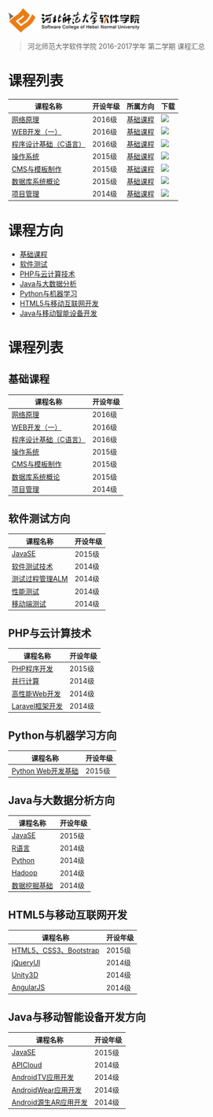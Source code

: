 <img src="./image/logo.png" height="50" /> 

> 河北师范大学软件学院 2016-2017学年 第二学期 课程汇总

# 课程列表

|课程名称|开设年级|所属方向|下载|
|-------|-------|-------|-------|
|[网络原理](https://github.com/edu2act/course-NetWork/tree/2016-2017-2st)|2016级|[基础课程](./基础课程)|[![](https://img.shields.io/badge/term-2016--2017--2st-orange.svg)](https://github.com/edu2act/course-NetWork/releases/tag/2016-2017-2st)|
|[WEB开发（一）](https://github.com/edu2act/course-web1/tree/2016-2017-2st)|2016级|[基础课程](./基础课程)|[![](https://img.shields.io/badge/term-2016--2017--2st-orange.svg)](https://github.com/edu2act/course-web1/releases/tag/2016-2017-2st)|
|[程序设计基础（C语言）](https://github.com/edu2act/course-c/tree/2016-2017-2st)|2016级|[基础课程](./基础课程)|[![](https://img.shields.io/badge/term-2016--2017--2st-orange.svg)](https://github.com/edu2act/course-c/releases/tag/2016-2017-2st)|
|[操作系统](https://github.com/edu2act/course-os/tree/2016-2017-2st)|2015级|[基础课程](./基础课程)|[![](https://img.shields.io/badge/term-2016--2017--2st-orange.svg)](https://github.com/edu2act/course-os/releases/tag/2016-2017-2st)|
|[CMS与模板制作](https://github.com/edu2act/course-cms/tree/2016-2017-2st)|2015级|[基础课程](./基础课程)|[![](https://img.shields.io/badge/term-2016--2017--2st-orange.svg)](https://github.com/edu2act/course-cms/releases/tag/2016-2017-2st)|
|[数据库系统概论](https://github.com/edu2act/course-DataBase/tree/2016-2017-2st)|2015级|[基础课程](./基础课程)|[![](https://img.shields.io/badge/term-2016--2017--2st-orange.svg)](https://github.com/edu2act/course-DataBase/releases/tag/2016-2017-2st)|
|[项目管理](https://github.com/edu2act/course-IT-Project-Management/tree/2016-2017-2st)|2014级|[基础课程](./基础课程)|[![](https://img.shields.io/badge/term-2016--2017--2st-orange.svg)](https://github.com/edu2act/course-IT-Project-Management/releases/tag/2016-2017-2st)|



# 课程方向

- [基础课程](https://github.com/edu2act/Software-College-Course/tree/master/基础课程)
- [软件测试](https://github.com/edu2act/Software-College-Course/tree/master/测试方向课程)
- [PHP与云计算技术](https://github.com/edu2act/Software-College-Course/tree/master/PHP与云计算方向课程)
- [Java与大数据分析](https://github.com/edu2act/Software-College-Course/tree/master/Java与大数据方向课程)
- [Python与机器学习](https://github.com/edu2act/Software-College-Course/tree/master/机器学习)
- [HTML5与移动互联网开发](https://github.com/edu2act/Software-College-Course/tree/master/H5与移动互联网方向课程)
- [Java与移动智能设备开发](https://github.com/edu2act/Software-College-Course/tree/master/Java与智能设备方向课程)

# 课程列表

## 基础课程

|课程名称|开设年级|
|-------|-------|
|[网络原理](https://github.com/edu2act/course-NetWork/)|2016级|
|[WEB开发（一）](https://github.com/edu2act/course-web1/)|2016级|
|[程序设计基础（C语言）](https://github.com/edu2act/course-C/)|2016级|
|[操作系统](https://github.com/edu2act/course-OS/)|2015级|
|[CMS与模板制作](https://github.com/edu2act/course-CMS)|2015级|
|[数据库系统概论](https://github.com/edu2act/course-DataBase/)|2015级|
|[项目管理](https://github.com/edu2act/course-IT-Project-Management/)|2014级|

## 软件测试方向

|课程名称|开设年级|
|-------|-------|
|[JavaSE](https://github.com/edu2act/course-JavaSE-CeShi/)|2015级|
|[软件测试技术](https://github.com/edu2act/Course-Software-Testing-Techniques/)|2014级|
|[测试过程管理ALM](https://github.com/edu2act/Course-Test-Process-Management/)|2014级|
|[性能测试](https://github.com/edu2act/course-Load-Testing/)|2014级|
|[移动端测试](https://github.com/edu2act/course-APP-Testing/)|2014级|

## PHP与云计算技术

|课程名称|开设年级|
|-------|-------|
|[PHP程序开发](https://github.com/edu2act/foundation-course-of-PHP-and-cloud-computing/)|2015级|
|[并行计算](https://github.com/edu2act/course---Parallel-Computing/)|2014级|
|[高性能Web开发](https://github.com/edu2act/Course-Hign-Performance-PHP/)|2014级|
|[Laravel框架开发](https://github.com/edu2act/Course-Laravel/)|2014级|

## Python与机器学习方向

|课程名称|开设年级|
|-------|-------|
|[Python Web开发基础](https://github.com/edu2act/course-Python-Web/)|2015级|

## Java与大数据分析方向

|课程名称|开设年级|
|-------|-------|
|[JavaSE](https://github.com/edu2act/course-JavaSE/)|2015级|
|[R语言](https://github.com/edu2act/course-R/)|2014级|
|[Python](https://github.com/edu2act/course-Python/)|2014级|
|[Hadoop](https://github.com/edu2act/course-Hadoop/)|2014级|
|[数据挖掘基础](https://github.com/edu2act/course-Fundamentals-of-data-mining/)|2014级|

## HTML5与移动互联网开发

|课程名称|开设年级|
|-------|-------|
|[HTML5、CSS3、Bootstrap](https://github.com/edu2act/course-HTML5-and-mobile-internet-development-fondation/)|2015级|
|[jQueryUI](https://github.com/edu2act/course-jQueryUI/)|2014级|
|[Unity3D](https://github.com/edu2act/course-Unity3D/)|2014级|
|[AngularJS](https://github.com/edu2act/course-AngularJS/)|2014级|

## Java与移动智能设备开发方向

|课程名称|开设年级|
|-------|-------|
|[JavaSE](https://github.com/edu2act/course-JavaSE-Android/)|2015级|
|[APICloud](https://github.com/edu2act/course-APICloud/)|2014级|
|[AndroidTV应用开发](https://github.com/edu2act/course-AndroidTV/)|2014级|
|[AndroidWear应用开发](https://github.com/edu2act/course-AndroidWear/)|2014级|
|[Android源生AR应用开发](https://github.com/edu2act/course-AndroidAR/)|2014级|


<!--
- Java与大数据分析
- HTML5与移动互联网开发
- Java与移动智能设备开发
- PHP与云计算技术
- Python与机器学习
- 软件测试
-->





